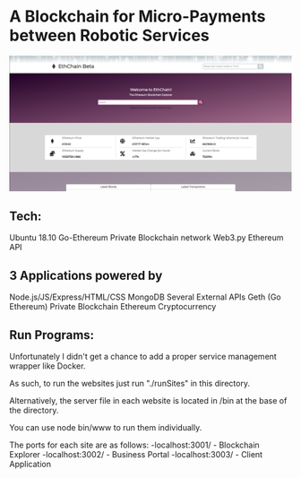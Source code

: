 # A Blockchain for Micro-Payments between Robotic Services

![Image of Home Page](public/images/ethChain.PNG?raw=true "Home Page")

## Tech:
Ubuntu 18.10
Go-Ethereum Private Blockchain network
Web3.py Ethereum API

## 3 Applications powered by 
Node.js/JS/Express/HTML/CSS
MongoDB
Several External APIs
Geth (Go Ethereum) Private Blockchain
Ethereum Cryptocurrency


## Run Programs:

Unfortunately I didn't get a chance to add a proper service management wrapper like Docker.

As such, to run the websites just run "./runSites" in this directory.

Alternatively, the server file in each website is located in /bin at the base of the directory.

You can use node bin/www to run them individually.

The ports for each site are as follows:
-localhost:3001/ - Blockchain Explorer
-localhost:3002/ - Business Portal
-localhost:3003/ - Client Application
